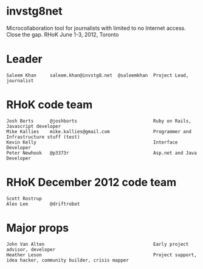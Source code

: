 invstg8net
==========

Microcollaboration tool for journalists with limited to no Internet access. Close the gap.
RHoK June 1-3, 2012, Toronto


Leader
======
    Saleem Khan     saleem.khan@invstg8.net  @saleemkhan  Project Lead, journalist

RHoK code team
==============
    Josh Borts      @joshborts                            Ruby on Rails, Javascript developer
    Mike Kallies    mike.kallies@gmail.com                Programmer and Infrastructure stuff (test)
    Kevin Kelly         				                  Interface Developer
    Peter Newhook   @p3373r                               Asp.net and Java Developer
    
    
RHoK December 2012 code team
============================
    Scott Rostrup                                         
    Alex Lee        @driftrobot   

    
Major props
===========
    John Van Alten                                        Early project advisor, developer
    Heather Leson                                         Project support, idea hacker, community builder, crisis mapper




